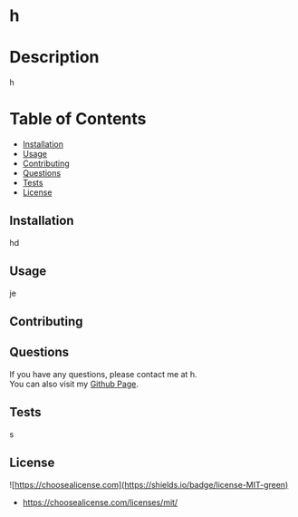 # h

  # Description
  
  h

  # Table of Contents  
 
  * [Installation](#installation)  
  * [Usage](#usage)  
  * [Contributing](#contributing) 
  * [Questions](#questions) 
  * [Tests](#tests)  
  * [License](#license)

  ## Installation  
  hd  

  ## Usage  
  je  

  ## Contributing  

  ## Questions
  If you have any questions, please contact me at h.  
  You can also visit my [Github Page](https://github.com/h).   

  ## Tests  
  s
  
## License
![https://choosealicense.com](https://shields.io/badge/license-MIT-green)
* https://choosealicense.com/licenses/mit/
